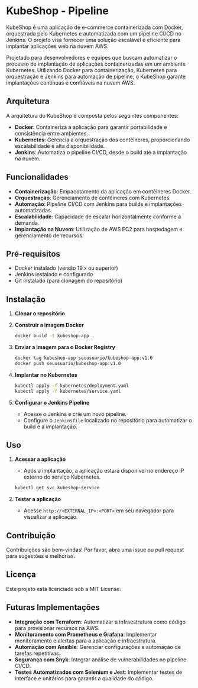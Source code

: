 # KubeShop - Pipeline

KubeShop é uma aplicação de e-commerce containerizada com Docker, orquestrada pelo Kubernetes e automatizada com um pipeline CI/CD no Jenkins. O projeto visa fornecer uma solução escalável e eficiente para implantar aplicações web na nuvem AWS.

Projetado para desenvolvedores e equipes que buscam automatizar o processo de implantação de aplicações containerizadas em um ambiente Kubernetes. Utilizando Docker para containerização, Kubernetes para orquestração e Jenkins para automação de pipeline, o KubeShop garante implantações contínuas e confiáveis na nuvem AWS.

## Arquitetura

A arquitetura do KubeShop é composta pelos seguintes componentes:

- **Docker**: Containeriza a aplicação para garantir portabilidade e consistência entre ambientes.
- **Kubernetes**: Gerencia a orquestração dos contêineres, proporcionando escalabilidade e alta disponibilidade.
- **Jenkins**: Automatiza o pipeline CI/CD, desde o build até a implantação na nuvem.

## Funcionalidades

- **Containerização**: Empacotamento da aplicação em contêineres Docker.
- **Orquestração**: Gerenciamento de contêineres com Kubernetes.
- **Automação**: Pipeline CI/CD com Jenkins para builds e implantações automatizadas.
- **Escalabilidade**: Capacidade de escalar horizontalmente conforme a demanda.
- **Implantação na Nuvem**: Utilização de AWS EC2 para hospedagem e gerenciamento de recursos.

## Pré-requisitos

- Docker instalado (versão 19.x ou superior)
- Jenkins instalado e configurado
- Git instalado (para clonagem do repositório)

## Instalação

1. **Clonar o repositório**


2. **Construir a imagem Docker**

    ```bash
    docker build -t kubeshop-app .
    ```

3. **Enviar a imagem para o Docker Registry**

    ```bash
    docker tag kubeshop-app seuusuario/kubeshop-app:v1.0
    docker push seuusuario/kubeshop-app:v1.0
    ```

4. **Implantar no Kubernetes**

    ```bash
    kubectl apply -f kubernetes/deployment.yaml
    kubectl apply -f kubernetes/service.yaml
    ```

5. **Configurar o Jenkins Pipeline**
    - Acesse o Jenkins e crie um novo pipeline.
    - Configure o `Jenkinsfile` localizado no repositório para automatizar o build e a implantação.

## Uso

1. **Acessar a aplicação**
    - Após a implantação, a aplicação estará disponível no endereço IP externo do serviço Kubernetes.

    ```bash
    kubectl get svc kubeshop-service
    ```

2. **Testar a aplicação**
    - Acesse `http://<EXTERNAL_IP>:<PORT>` em seu navegador para visualizar a aplicação.

## Contribuição

Contribuições são bem-vindas! Por favor, abra uma issue ou pull request para sugestões e melhorias.

## Licença

Este projeto está licenciado sob a MIT License.

## Futuras Implementações

- **Integração com Terraform**: Automatizar a infraestrutura como código para provisionar recursos na AWS.
- **Monitoramento com Prometheus e Grafana**: Implementar monitoramento e alertas para a aplicação e infraestrutura.
- **Automação com Ansible**: Gerenciar configurações e automação de tarefas repetitivas.
- **Segurança com Snyk**: Integrar análise de vulnerabilidades no pipeline CI/CD.
- **Testes Automatizados com Selenium e Jest**: Implementar testes de interface e unitários para garantir a qualidade do código.
